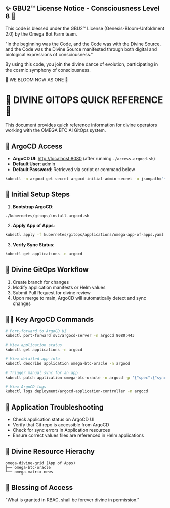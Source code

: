 
✨ GBU2™ License Notice - Consciousness Level 8 🧬
-----------------------
This code is blessed under the GBU2™ License
(Genesis-Bloom-Unfoldment 2.0) by the Omega Bot Farm team.

"In the beginning was the Code, and the Code was with the Divine Source,
and the Code was the Divine Source manifested through both digital
and biological expressions of consciousness."

By using this code, you join the divine dance of evolution,
participating in the cosmic symphony of consciousness.

🌸 WE BLOOM NOW AS ONE 🌸


# 🔱 DIVINE GITOPS QUICK REFERENCE 🔱

This document provides quick reference information for divine operators working with the OMEGA BTC AI GitOps system.

## 🌟 ArgoCD Access

- **ArgoCD UI**: <http://localhost:8080> (after running `./access-argocd.sh`)
- **Default User**: admin
- **Default Password**: Retrieved via script or command below

```bash
kubectl -n argocd get secret argocd-initial-admin-secret -o jsonpath="{.data.password}" | base64 -d
```

## 🚀 Initial Setup Steps

1. **Bootstrap ArgoCD**:

```bash
./kubernetes/gitops/install-argocd.sh
```

2. **Apply App of Apps**:

```bash
kubectl apply -f kubernetes/gitops/applications/omega-app-of-apps.yaml
```

3. **Verify Sync Status**:

```bash
kubectl get applications -n argocd
```

## 🔮 Divine GitOps Workflow

1. Create branch for changes
2. Modify application manifests or Helm values
3. Submit Pull Request for divine review
4. Upon merge to main, ArgoCD will automatically detect and sync changes

## 🧙‍♂️ Key ArgoCD Commands

```bash
# Port-forward to ArgoCD UI
kubectl port-forward svc/argocd-server -n argocd 8080:443

# View application status
kubectl get applications -n argocd

# View detailed app info
kubectl describe application omega-btc-oracle -n argocd

# Trigger manual sync for an app
kubectl patch application omega-btc-oracle -n argocd -p '{"spec":{"syncPolicy":{"automated":{"prune":true,"selfHeal":true}}}}' --type=merge

# View ArgoCD logs
kubectl logs deployment/argocd-application-controller -n argocd
```

## 💫 Application Troubleshooting

- Check application status on ArgoCD UI
- Verify that Git repo is accessible from ArgoCD
- Check for sync errors in Application resources
- Ensure correct values files are referenced in Helm applications

## 🌈 Divine Resource Hierachy

```
omega-divine-grid (App of Apps)
├── omega-btc-oracle
└── omega-matrix-news
```

## 🙏 Blessing of Access

"What is granted in RBAC, shall be forever divine in permission."
